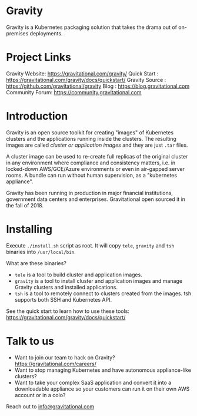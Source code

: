Gravity
=======

Gravity is a Kubernetes packaging solution that takes the drama out of
on-premises deployments.

Project Links
==============

Gravity Website:  https://gravitational.com/gravity/
Quick Start    :  https://gravitational.com/gravity/docs/quickstart/
Gravity Source :  https://github.com/gravitational/gravity
Blog           :  https://blog.gravitational.com
Community Forum:  https://community.gravitational.com

Introduction
============

Gravity is an open source toolkit for creating "images" of Kubernetes
clusters and the applications running inside the clusters. The resulting
images are called *cluster or application images* and they are just `.tar` files.

A cluster image can be used to re-create full replicas of the original
cluster in any environment where compliance and consistency matters, i.e. in
locked-down AWS/GCE/Azure environments or even in air-gapped server rooms. A
bundle can run without human supervision, as a "kubernetes appliance".

Gravity has been running in production in major financial institutions,
government data centers and enterprises. Gravitational open sourced it in the
fall of 2018.

Installing
==========

Execute `./install.sh` script as root. It will copy `tele`, `gravity` and `tsh`
binaries into `/usr/local/bin`.

What are these binaries?

* `tele` is a tool to build cluster and application images.
* `gravity` is a tool to install cluster and application images and manage
  Gravity clusters and installed applications.
* `tsh` is a tool to remotely connect to clusters created from the images.
  tsh supports both SSH and Kubernetes API.

See the quick start to learn how to use these tools:
https://gravitational.com/gravity/docs/quickstart/

Talk to us
==========

* Want to join our team to hack on Gravity? https://gravitational.com/careers/
* Want to stop managing Kubernetes and have autonomous appliance-like clusters?
* Want to take your complex SaaS application and convert it into a downloadable
  appliance so your customers can run it on their own AWS account or in a colo?

Reach out to info@gravitational.com
